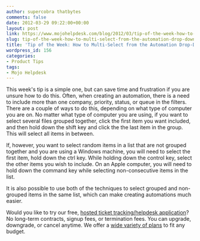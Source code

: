 ```yaml
---
author: supercobra thatbytes
comments: false
date: 2012-03-29 09:22:00+00:00
layout: post
link: https://www.mojohelpdesk.com/blog/2012/03/tip-of-the-week-how-to-multi-select-from-the-automation-drop-down-filters/
slug: tip-of-the-week-how-to-multi-select-from-the-automation-drop-down-filters
title: 'Tip of the Week: How to Multi-Select from the Automation Drop-Down Filters'
wordpress_id: 156
categories:
- Product Tips
tags:
- Mojo Helpdesk
---
```


This week's tip is a simple one, but can save time and frustration if you are unsure how to do this. Often, when creating an automation, there is a need to include more than one company, priority, status, or queue in the filters. There are a couple of ways to do this, depending on what type of computer you are on. No matter what type of computer you are using, if you want to select several files grouped together, click the first item you want included, and then hold down the shift key and click the the last item in the group. This will select all items in between.


If, however, you want to select random items in a list that are not grouped together and you are using a Windows machine, you will need to select the first item, hold down the ctrl key. While holding down the control key, select the other items you wish to include. On an Apple computer, you will need to hold down the command key while selecting non-consecutive items in the list.

It is also possible to use both of the techniques to select grouped and non-grouped items in the same list, which can make creating automations much easier.








Would you like to try our free, [ hosted ticket tracking/helpdesk application](http://www.mojohelpdesk.com/)? No long-term contracts, signup fees, or termination fees. You can upgrade, downgrade, or cancel anytime. We offer a [wide variety of plans](http://signup.mojohelpdesk.com/signup) to fit any budget.



